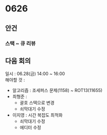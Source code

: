 # 0626
## 안건
### 스택 ~ 큐 리뷰

## 다음 회의
일시 : 06.28(금) 14:00 ~ 16:00  
해야할 것 : 
- 알고리즘 : 조세퍼스 문제(1158) ~ ROT13(11655)
- 최형준 : 
  - 괄호 스택으로 변경
  - 쇠막대기 수정
- 이지영 : 시간 복잡도 최적화
  - 쇠막대기 수정
  - 에디터 수정
